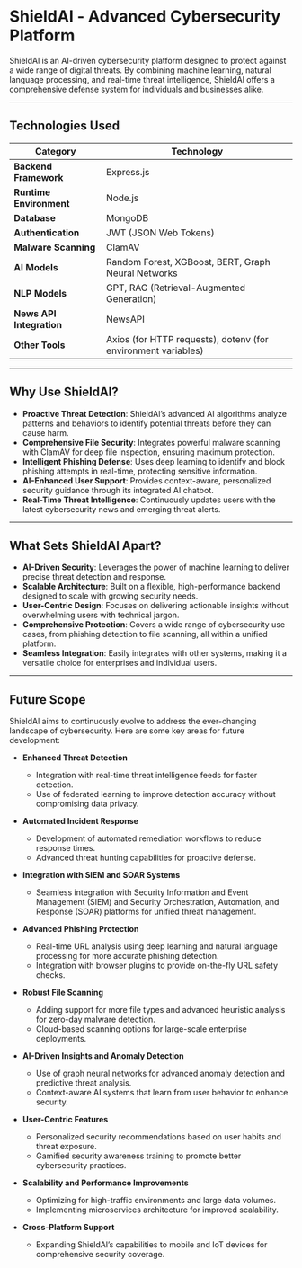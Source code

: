 # ShieldAl - Advanced Cybersecurity Platform

ShieldAl is an AI-driven cybersecurity platform designed to protect against a wide range of digital threats. By combining machine learning, natural language processing, and real-time threat intelligence, ShieldAl offers a comprehensive defense system for individuals and businesses alike.

---

## Technologies Used

| **Category** | **Technology** |
|--------------|----------------|
| **Backend Framework** | Express.js |
| **Runtime Environment** | Node.js |
| **Database** | MongoDB |
| **Authentication** | JWT (JSON Web Tokens) |
| **Malware Scanning** | ClamAV |
| **AI Models** | Random Forest, XGBoost, BERT, Graph Neural Networks |
| **NLP Models** | GPT, RAG (Retrieval-Augmented Generation) |
| **News API Integration** | NewsAPI |
| **Other Tools** | Axios (for HTTP requests), dotenv (for environment variables) |

---

## Why Use ShieldAl?

- **Proactive Threat Detection**: ShieldAl’s advanced AI algorithms analyze patterns and behaviors to identify potential threats before they can cause harm.
- **Comprehensive File Security**: Integrates powerful malware scanning with ClamAV for deep file inspection, ensuring maximum protection.
- **Intelligent Phishing Defense**: Uses deep learning to identify and block phishing attempts in real-time, protecting sensitive information.
- **AI-Enhanced User Support**: Provides context-aware, personalized security guidance through its integrated AI chatbot.
- **Real-Time Threat Intelligence**: Continuously updates users with the latest cybersecurity news and emerging threat alerts.

---

## What Sets ShieldAl Apart?

- **AI-Driven Security**: Leverages the power of machine learning to deliver precise threat detection and response.
- **Scalable Architecture**: Built on a flexible, high-performance backend designed to scale with growing security needs.
- **User-Centric Design**: Focuses on delivering actionable insights without overwhelming users with technical jargon.
- **Comprehensive Protection**: Covers a wide range of cybersecurity use cases, from phishing detection to file scanning, all within a unified platform.
- **Seamless Integration**: Easily integrates with other systems, making it a versatile choice for enterprises and individual users.

---

## Future Scope

ShieldAl aims to continuously evolve to address the ever-changing landscape of cybersecurity. Here are some key areas for future development:

- **Enhanced Threat Detection**  
  - Integration with real-time threat intelligence feeds for faster detection.
  - Use of federated learning to improve detection accuracy without compromising data privacy.

- **Automated Incident Response**  
  - Development of automated remediation workflows to reduce response times.
  - Advanced threat hunting capabilities for proactive defense.

- **Integration with SIEM and SOAR Systems**  
  - Seamless integration with Security Information and Event Management (SIEM) and Security Orchestration, Automation, and Response (SOAR) platforms for unified threat management.

- **Advanced Phishing Protection**  
  - Real-time URL analysis using deep learning and natural language processing for more accurate phishing detection.
  - Integration with browser plugins to provide on-the-fly URL safety checks.

- **Robust File Scanning**  
  - Adding support for more file types and advanced heuristic analysis for zero-day malware detection.
  - Cloud-based scanning options for large-scale enterprise deployments.

- **AI-Driven Insights and Anomaly Detection**  
  - Use of graph neural networks for advanced anomaly detection and predictive threat analysis.
  - Context-aware AI systems that learn from user behavior to enhance security.

- **User-Centric Features**  
  - Personalized security recommendations based on user habits and threat exposure.
  - Gamified security awareness training to promote better cybersecurity practices.

- **Scalability and Performance Improvements**  
  - Optimizing for high-traffic environments and large data volumes.
  - Implementing microservices architecture for improved scalability.

- **Cross-Platform Support**  
  - Expanding ShieldAl’s capabilities to mobile and IoT devices for comprehensive security coverage.
